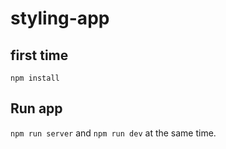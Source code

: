 # styling-app

## first time
`npm install`

## Run app
`npm run server` and `npm run dev` at the same time.